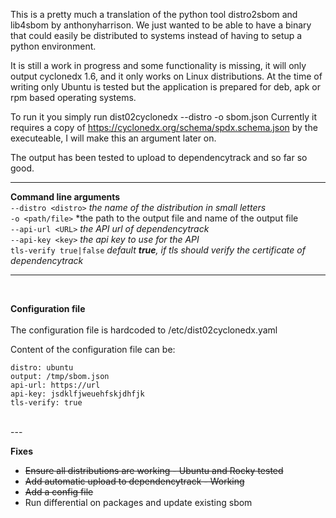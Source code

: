 This is a pretty much a translation of the python tool distro2sbom and lib4sbom by anthonyharrison. We just wanted to be able to have a binary that could easily be distributed to systems instead of having to setup a python environment.

It is still a work in progress and some functionality is missing, it will only output cyclonedx 1.6, and it only works on Linux distributions. At the time of writing only Ubuntu is tested but the application is prepared for deb, apk or rpm based operating systems.

To run it you simply run dist02cyclonedx --distro <distro> -o sbom.json
Currently it requires a copy of https://cyclonedx.org/schema/spdx.schema.json by the executeable, I will make this an argument later on.

The output has been tested to upload to dependencytrack and so far so good.

---

**Command line arguments** </br>
`--distro <distro>` *the name of the distribution in small letters* </br>
`-o <path/file>` *the path to the output file and name of the output file </br>
`--api-url <URL>` *the API url of dependencytrack* </br>
`--api-key <key>` *the api key to use for the API* </br>
`tls-verify true|false` *default **true**, if tls should verify the certificate of dependencytrack* </br>

---
</br>

**Configuration file** </br>
</br>
The configuration file is hardcoded to /etc/dist02cyclonedx.yaml </br>

Content of the configuration file can be:

    distro: ubuntu
    output: /tmp/sbom.json
    api-url: https://url
    api-key: jsdklfjweuehfskjdhfjk
    tls-verify: true

</br>
---

**Fixes**

* ~~Ensure all distributions are working - Ubuntu and Rocky tested~~
* ~~Add automatic upload to dependencytrack - Working~~
* ~~Add a config file~~
* Run differential on packages and update existing sbom
